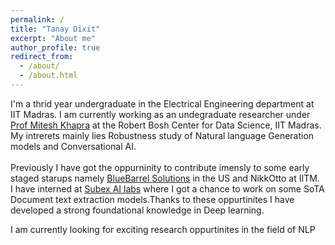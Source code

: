```yaml
---
permalink: /
title: "Tanay Dixit"
excerpt: "About me"
author_profile: true
redirect_from: 
  - /about/
  - /about.html
---
```


I'm a thrid year undergraduate in the Electrical Engineering department at IIT Madras. I am currently working as an undegraduate researcher under [Prof Mitesh Khapra](https://www.cse.iitm.ac.in/~miteshk/) at the Robert Bosh Center for Data Science, IIT Madras. My intrerets mainly lies Robustness study of Natural language Generation models and Conversational AI.  <br>
<br>
Previously I have got the oppurninity to contribute imensly to some early staged starups namely [BlueBarrel Solutions](https://bluebarrelsolutions.com/) in the US and NikkOtto at IITM.<br> I have interned at [Subex AI labs](https://www.subex.com/ai-labs/) where I got a chance to work on some SoTA Document text extraction models.Thanks to these oppurtinites I have developed a strong foundational knowledge in Deep learning. <br>

I am currently looking for exciting research oppurtinites in the field of NLP